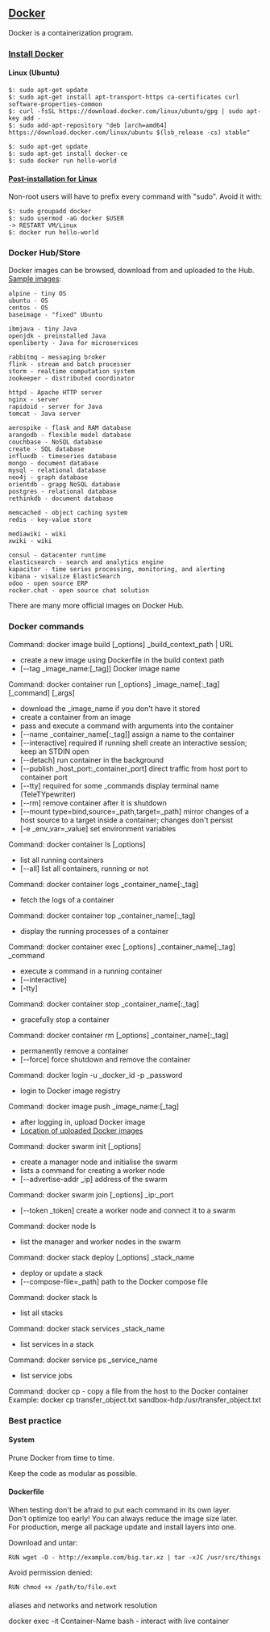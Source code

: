 ## [Docker](https://www.docker.com/resources/what-container)

Docker is a containerization program.

### [Install Docker](https://docs.docker.com/install/)

#### Linux (Ubuntu)

```
$: sudo apt-get update
$: sudo apt-get install apt-transport-https ca-certificates curl software-properties-common
$: curl -fsSL https://download.docker.com/linux/ubuntu/gpg | sudo apt-key add -
$: sudo add-apt-repository "deb [arch=amd64] https://download.docker.com/linux/ubuntu $(lsb_release -cs) stable"
```

```
$: sudo apt-get update
$: sudo apt-get install docker-ce
$: sudo docker run hello-world
```

#### [Post-installation for Linux](https://docs.docker.com/install/linux/linux-postinstall/)

Non-root users will have to prefix every command with "sudo". Avoid it with:
```
$: sudo groupadd docker
$: sudo usermod -aG docker $USER
-> RESTART VM/Linux
$: docker run hello-world
```

### Docker Hub/Store

Docker images can be browsed, download from and uploaded to the Hub.  
[Sample images](https://docs.docker.com/samples/):  
```
alpine - tiny OS
ubuntu - OS
centos - OS
baseimage - "fixed" Ubuntu

ibmjava - tiny Java
openjdk - preinstalled Java
openliberty - Java for microservices

rabbitmq - messaging broker
flink - stream and batch processer
storm - realtime computation system
zookeeper - distributed coordinator

httpd - Apache HTTP server
nginx - server
rapidoid - server for Java
tomcat - Java server

aerospike - flask and RAM database
arangodb - flexible model database
couchbase - NoSQL database
create - SQL database
influxdb - timeseries database
mongo - document database
mysql - relational database
neo4j - graph database
orientdb - grapg NoSQL database
postgres - relational database
rethinkdb - document database

memcached - object caching system
redis - key-value store

mediawiki - wiki
xwiki - wiki

consul - datacenter runtime
elasticsearch - search and analytics engine
kapacitor - time series processing, monitoring, and alerting
kibana - visalize ElasticSearch
odoo - open source ERP
rocker.chat - open source chat solution
```
There are many more official images on Docker Hub.  

### Docker commands

Command: docker image build [_options] _build_context_path | URL
* create a new image using Dockerfile in the build context path
* [--tag _image_name:[_tag]] Docker image name

Command: docker container run [_options] _image_name[:_tag] [_command] [_args]
* download the _image_name if you don't have it stored
* create a container from an image
* pass and execute a command with arguments into the container
* [--name _container_name[:_tag]]               assign a name to the container
* [--interactive] required if running shell     create an interactive session; keep an STDIN open
* [--detach]                                    run container in the background
* [--publish _host_port:_container_port]        direct traffic from host port to container port 
* [--tty] required for some _commands           display terminal name (TeleTYpewriter)
* [--rm]                                        remove container after it is shutdown
* [--mount type=bind,source=_path,target=_path] mirror changes of a host source to a target inside a container; changes don't persist
* [-e _env_var=_value]                          set environment variables

Command: docker container ls [_options]
* list all running containers
* [--all] list all containers, running or not

Command: docker container logs _container_name[:_tag]
* fetch the logs of a container

Command: docker container top _container_name[:_tag]
* display the running processes of a container

Command: docker container exec [_options] _container_name[:_tag] _command
* execute a command in a running container
* [--interactive]
* [-tty]

Command: docker container stop _container_name[:_tag]
* gracefully stop a container

Command: docker container rm [_options] _container_name[:_tag]
* permanently remove a container
* [--force] force shutdown and remove the container

Command: docker login -u _docker_id -p _password
* login to Docker image registry

Command: docker image push _image_name:[_tag]
* after logging in, upload Docker image
* [Location of uploaded Docker images](https://hub.docker.com/r/_docker_id/)



Command: docker swarm init [_options]
* create a manager node and initialise the swarm
* lists a command for creating a worker node
* [--advertise-addr _ip] address of the swarm 

Command: docker swarm join [_options] _ip:_port
* [--token _token] create a worker node and connect it to a swarm

Command: docker node ls
* list the manager and worker nodes in the swarm

Command: docker stack deploy [_options] _stack_name
* deploy or update a stack
* [--compose-file=_path] path to the Docker compose file

Command: docker stack ls
* list all stacks

Command: docker stack services _stack_name
* list services in a stack

Command: docker service ps _service_name
* list service jobs

Command: docker cp - copy a file from the host to the Docker container
Example: docker cp transfer_object.txt sandbox-hdp:/usr/transfer_object.txt



### Best practice

#### System

Prune Docker from time to time.  

Keep the code as modular as possible.  

#### Dockerfile

When testing don't be afraid to put each command in its own layer.  
Don't optimize too early! You can always reduce the image size later.  
For production, merge all package update and install layers into one.  

Download and untar:
```
RUN wget -O - http://example.com/big.tar.xz | tar -xJC /usr/src/things
```

Avoid permission denied:
```
RUN chmod +x /path/to/file.ext
```



####

aliases and networks and network resolution

docker exec -it Container-Name bash - interact with live container


